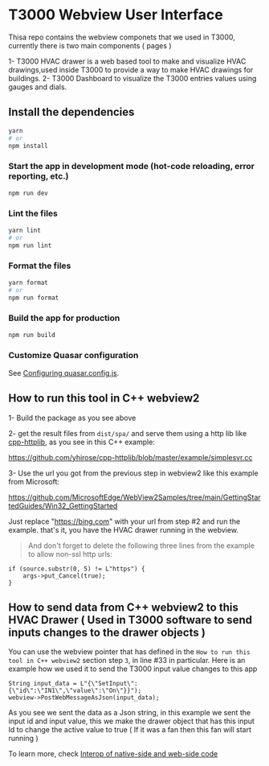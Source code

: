 # T3000 Webview User Interface

Thisa repo contains the webview componets that we used in T3000, currently there is two main components ( pages )

1- T3000 HVAC drawer is a web based tool to make and visualize HVAC drawings,used inside T3000 to provide a way to make HVAC drawings for buildings.
2- T3000 Dashboard to visualize the T3000 entries values using gauges and dials.


## Install the dependencies

```bash
yarn
# or
npm install
```

### Start the app in development mode (hot-code reloading, error reporting, etc.)

```bash
npm run dev
```

### Lint the files

```bash
yarn lint
# or
npm run lint
```

### Format the files

```bash
yarn format
# or
npm run format
```

### Build the app for production

```bash
npm run build
```

### Customize Quasar configuration

See [Configuring quasar.config.js](https://v2.quasar.dev/quasar-cli-vite/quasar-config-js).

## How to run this tool in C++ webview2

1- Build the package as you see above

2- get the result files from `dist/spa/` and serve them using a http lib like [cpp-httplib](https://github.com/yhirose/cpp-httplib), as you see in this C++ example:

https://github.com/yhirose/cpp-httplib/blob/master/example/simplesvr.cc

3- Use the url you got from the previous step in webview2 like this example from Microsoft:

https://github.com/MicrosoftEdge/WebView2Samples/tree/main/GettingStartedGuides/Win32_GettingStarted

Just replace "https://bing.com" with your url from step #2 and run the example. that's it, you have the HVAC drawer running in the webview.
> And don't forget to delete the following three lines from the example to allow non-ssl http urls:

    if (source.substr(0, 5) != L"https") {
	    args->put_Cancel(true);
    }

## How to send data from C++ webview2 to this HVAC Drawer ( Used in T3000 software to send inputs changes to the drawer objects )
You can use the webview pointer that has defined in the `How to run this tool in C++ webview2` section step `3`, in line #33 in particular.
Here is an example how we used it to send the T3000 input value changes to this app

    String input_data = L"{\"SetInput\":{\"id\":\"IN1\",\"value\":\"On\"}}");
    webview->PostWebMessageAsJson(input_data);
As you see we sent the data as a Json string, in this example we sent the input id and input value, this we make the drawer object that has this input Id to change the active value to true ( If it was a fan then this fan will start running )

To learn more, check [Interop of native-side and web-side code](https://learn.microsoft.com/en-us/microsoft-edge/webview2/how-to/communicate-btwn-web-native)
